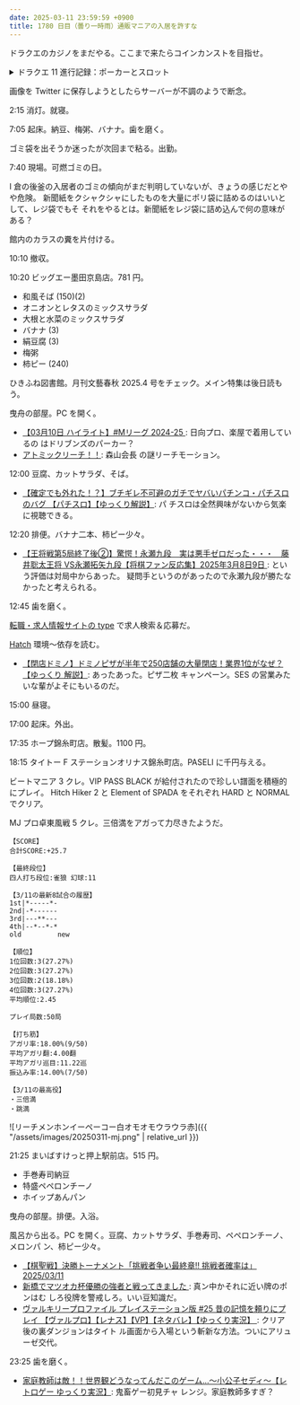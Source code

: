 ```yaml
---
date: 2025-03-11 23:59:59 +0900
title: 1780 日目（曇り一時雨）通販マニアの入居を許すな
---
```


ドラクエのカジノをまだやる。ここまで来たらコインカンストを目指せ。

<details><summary>ドラクエ 11 進行記録：ポーカーとスロット</summary>
<p>ソルティコカジノでポーカー、マジスロ、スロットを巡る。</p>

<p>ポーカーで大物狙いでカードを切る。ダブルアップは宝箱のあるときだけ続けるのが望ましい。
ある局で、有効牌二枚からロイヤルストレートフラッシュをアガって驚く。唐突な感じが強い。</p>

<p>マジスロは相変わらず伸びない。かなり早めに打ち切る。</p>

<p>やはり単純なほうのスロットが効率が良いように思う。メタルチャンスで揃えるのを続けたい。
フリーを揃えるとコイン無料かつメタルチャンス消費なしになるのが大きい。</p>

<p>今晩は九百万枚に伸ばすことに成功。</p>
</details>

画像を Twitter に保存しようとしたらサーバーが不調のようで断念。

2:15 消灯。就寝。

7:05 起床。納豆、梅粥、バナナ。歯を磨く。

ゴミ袋を出そうか迷ったが次回まで粘る。出勤。

7:40 現場。可燃ゴミの日。

I 倉の後釜の入居者のゴミの傾向がまだ判明していないが、きょうの感じだとやや危険。
新聞紙をクシャクシャにしたものを大量にポリ袋に詰めるのはいいとして、レジ袋でもそ
それをやるとは。新聞紙をレジ袋に詰め込んで何の意味がある？

館内のカラスの糞を片付ける。

10:10 撤収。

10:20 ビッグエー墨田京島店。781 円。

* 和風そば (150)(2)
* オニオンとレタスのミックスサラダ
* 大根と水菜のミックスサラダ
* バナナ (3)
* 絹豆腐 (3)
* 梅粥
* 柿ピー (240)

ひきふね図書館。月刊文藝春秋 2025.4 号をチェック。メイン特集は後日読もう。

曳舟の部屋。PC を開く。

* [【03月10日 ハイライト】#Mリーグ 2024-25
  ](https://www.youtube.com/watch?v=GOU8rIl1008): 日向プロ、楽屋で着用しているの
  はドリブンズのパーカー？
* [アトミックリーチ！！](https://www.youtube.com/watch?v=DT3C2bTRqVE): 森山会長
  の謎リーチモーション。

12:00 豆腐、カットサラダ、そば。

* [【確定でも外れた！？】ブチギレ不可避のガチでヤバいパチンコ・パチスロのバグ
  【パチスロ】【ゆっくり解説】](https://www.youtube.com/watch?v=Bl8FtanDuxI): パ
  チスロは全然興味がないから気楽に視聴できる。

12:20 排便。バナナ二本、柿ピー少々。

* [【王将戦第5局終了後②】驚愕！永瀬九段　実は悪手ゼロだった・・・　藤井聡太王将
  VS永瀬拓矢九段【将棋ファン反応集】2025年3月8日9日
  ](https://www.youtube.com/watch?v=oj2dkR2wiDY): という評価は対局中からあった。
  疑問手というのがあったので永瀬九段が勝たなかったと考えられる。

12:45 歯を磨く。

[転職・求人情報サイトの type](https://type.jp/) で求人検索＆応募だ。

[Hatch] 環境～依存を読む。

* [【閉店ドミノ】ドミノピザが半年で250店舗の大量閉店！業界1位がなぜ？【ゆっくり
  解説】](https://www.youtube.com/watch?v=d1tW-tSXV5k): あったあった。ピザ二枚
  キャンペーン。SES の営業みたいな輩がよそにもいるのだ。

15:00 昼寝。

17:00 起床。外出。

17:35 ホープ錦糸町店。散髪。1100 円。

18:15 タイトー F ステーションオリナス錦糸町店。PASELI に千円与える。

ビートマニア 3 クレ。VIP PASS BLACK が給付されたので珍しい譜面を積極的にプレイ。
Hitch Hiker 2 と Element of SPADA をそれぞれ HARD と NORMAL でクリア。

MJ プロ卓東風戦 5 クレ。三倍満をアガって力尽きたようだ。

```text
【SCORE】
合計SCORE:+25.7

【最終段位】
四人打ち段位:雀狼 幻球:11

【3/11の最新8試合の履歴】
1st|*-----*-
2nd|-*------
3rd|---**---
4th|--*--*-*
old         new

【順位】
1位回数:3(27.27%)
2位回数:3(27.27%)
3位回数:2(18.18%)
4位回数:3(27.27%)
平均順位:2.45

プレイ局数:50局

【打ち筋】
アガリ率:18.00%(9/50)
平均アガリ翻:4.00翻
平均アガリ巡目:11.22巡
振込み率:14.00%(7/50)

【3/11の最高役】
・三倍満
・跳満
```

![リーチメンホンイーペーコー白オモオモウラウラ赤]({{ "/assets/images/20250311-mj.png" | relative_url }})

21:25 まいばすけっと押上駅前店。515 円。

* 手巻寿司納豆
* 特盛ペペロンチーノ
* ホイップあんパン

曳舟の部屋。排便。入浴。

風呂から出る。PC を開く。豆腐、カットサラダ、手巻寿司、ペペロンチーノ、メロンパ
ン、柿ピー少々。

* [【棋聖戦】決勝トーナメント「挑戦者争い最終章!! 挑戦者確率は」2025/03/11
  ](https://www.youtube.com/watch?v=agouYnrI03s)
* [新橋でマツオカ杯優勝の強者と戦ってきました
  ](https://www.youtube.com/watch?v=1G7yDtDFvPk): 真ン中かそれに近い牌のポンはむ
  しろ役牌を警戒しろ。いい豆知識だ。
* [ヴァルキリープロファイル プレイステーション版 #25 昔の記憶を頼りにプレイ
  【ヴァルプロ】【レナス】【VP】【ネタバレ】【ゆっくり実況】
  ](https://www.youtube.com/watch?v=SbJhhXJTBCg): クリア後の裏ダンジョンはタイト
  ル画面から入場という斬新な方法。ついにアリューゼ交代。

23:25 歯を磨く。

* [家庭教師は敵！！世界観どうなってんだこのゲーム...～小公子セディ～【レトロゲー
  ゆっくり実況】](https://www.youtube.com/watch?v=igA-SyEvUkk): 鬼畜ゲー初見チャ
  レンジ。家庭教師多すぎ？

[Hatch]: <https://hatch.pypa.io/dev/>
